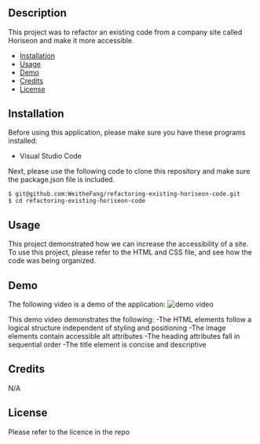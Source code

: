 # <refactoring-existing-horiseon-code>

## Description

This project was to refactor an existing code from a company site called Horiseon and make it more accessible.

- [Installation](#installation)
- [Usage](#usage)
- [Demo](#demo)
- [Credits](#credits)
- [License](#license)

## Installation

Before using this application, please make sure you have these programs installed:

- Visual Studio Code

Next, please use the following code to clone this repository and make sure the package.json file is included.

```
$ git@github.com:WeitheFang/refactoring-existing-horiseon-code.git
$ cd refactoring-existing-horiseon-code
```

## Usage

This project demonstrated how we can increase the accessibility of a site. To use this project, please refer to the HTML and CSS file, and see how the code was being organized.

## Demo

The following video is a demo of the application:
<img src="assets/images/demo.gif" alt="demo video">

This demo video demonstrates the following:
-The HTML elements follow a logical structure independent of styling and positioning
-The image elements contain accessible alt attributes
-The heading attributes fall in sequential order
-The title element is concise and descriptive

## Credits

N/A

## License

Please refer to the licence in the repo
